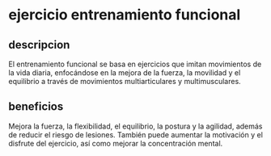 # ejercicio entrenamiento funcional

## descripcion 
El entrenamiento funcional se basa en ejercicios que imitan movimientos de la vida diaria, enfocándose en la mejora de la fuerza, la movilidad y el equilibrio a través de movimientos multiarticulares y multimusculares.

## beneficios 
Mejora la fuerza, la flexibilidad, el equilibrio, la postura y la agilidad, además de reducir el riesgo de lesiones. También puede aumentar la motivación y el disfrute del ejercicio, así como mejorar la concentración mental. 

